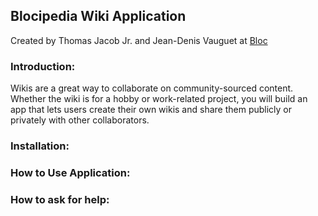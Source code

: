 ## Blocipedia Wiki Application ##

Created by Thomas Jacob Jr. and Jean-Denis Vauguet at [Bloc](http://bloc.io)

### Introduction:

Wikis are a great way to collaborate on community-sourced content. Whether the wiki is for a hobby or work-related project, you will build an app that lets users create their own wikis and share them publicly or privately with other collaborators.



### Installation:


### How to Use Application:


### How to ask for help:
